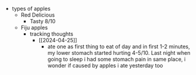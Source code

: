   * types of apples
    * Red Delicious
      * Tasty 8/10
    * Fiju apples
      * tracking thoughts
        * [[2024-04-25]]
          * ate one as first thing to eat of day and in first 1-2 minutes, my lower stomach started hurting 4-5/10. Last night when going to sleep i had some stomach pain in same place, i wonder if caused by apples i ate yesterday too
